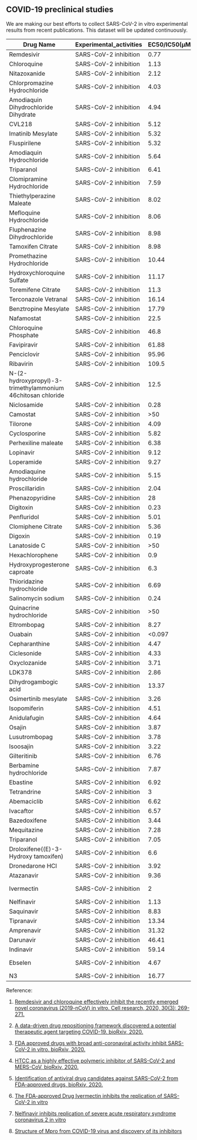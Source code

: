 ## COVID-19 preclinical studies 

We are making our best efforts to collect SARS-CoV-2 in vitro experimental results from recent publications. This dataset will be updated continuously.

| Drug Name 	| Experimental_activities 	| EC50/IC50(μM) 	| CC50(μM) 	| SI 	|
|--------------------------------------------------------------	|-------------------------	|---------------	|----------	|---------	|
| Remdesivir 	| SARS-CoV-2 inhibition 	| 0.77 	| >100 	| >129.87 	|
| Chloroquine 	| SARS-CoV-2 inhibition 	| 1.13 	| >100 	| >88.5 	|
| Nitazoxanide 	| SARS-CoV-2 inhibition 	| 2.12 	| 35.53 	| >16.76 	|
| Chlorpromazine Hydrochloride 	| SARS-CoV-2 inhibition 	| 4.03 	| 11.88 	| 2.94 	|
| Amodiaquin Dihydrochloride Dihydrate 	| SARS-CoV-2 inhibition 	| 4.94 	| 34.42 	| 6.97 	|
| CVL218 	| SARS-CoV-2 inhibition 	| 5.12 	| 91.05 	| 17.78 	|
| Imatinib Mesylate 	| SARS-CoV-2 inhibition 	| 5.32 	| >30.86 	| >5.80 	|
| Fluspirilene 	| SARS-CoV-2 inhibition 	| 5.32 	| 30.33 	| 5.71 	|
| Amodiaquin Hydrochloride 	| SARS-CoV-2 inhibition 	| 5.64 	| >38.63 	| >6.84 	|
| Triparanol 	| SARS-CoV-2 inhibition 	| 6.41 	| 21.21 	| 3.31 	|
| Clomipramine Hydrochloride 	| SARS-CoV-2 inhibition 	| 7.59 	| >29.68 	| >3.91 	|
| Thiethylperazine Maleate 	| SARS-CoV-2 inhibition 	| 8.02 	| 18.37 	| 2.29 	|
| Mefloquine Hydrochloride 	| SARS-CoV-2 inhibition 	| 8.06 	| 18.53 	| 2.3 	|
| Fluphenazine Dihydrochloride 	| SARS-CoV-2 inhibition 	| 8.98 	| 20.02 	| 2.23 	|
| Tamoxifen Citrate 	| SARS-CoV-2 inhibition 	| 8.98 	| 37.96 	| 4.23 	|
| Promethazine Hydrochloride 	| SARS-CoV-2 inhibition 	| 10.44 	| >42.59 	| >4.08 	|
| Hydroxychloroquine Sulfate 	| SARS-CoV-2 inhibition 	| 11.17 	| >50 	| >4.48 	|
| Toremifene Citrate 	| SARS-CoV-2 inhibition 	| 11.3 	| 20.51 	| 1.81 	|
| Terconazole Vetranal 	| SARS-CoV-2 inhibition 	| 16.14 	| 41.46 	| 2.57 	|
| Benztropine Mesylate 	| SARS-CoV-2 inhibition 	| 17.79 	| >50 	| >2.81 	|
| Nafamostat 	| SARS-CoV-2 inhibition 	| 22.5 	| >100 	| >4.44 	|
| Chloroquine Phosphate 	| SARS-CoV-2 inhibition 	| 46.8 	| >50 	| >1.07 	|
| Favipiravir 	| SARS-CoV-2 inhibition 	| 61.88 	| >400 	| >6.46 	|
| Penciclovir 	| SARS-CoV-2 inhibition 	| 95.96 	| >400 	| >4.17 	|
| Ribavirin 	| SARS-CoV-2 inhibition 	| 109.5 	| >400 	| >3.65 	|
| N-(2-hydroxypropyl)-3-trimethylammonium 46chitosan  chloride 	| SARS-CoV-2 inhibition 	| 12.5 	| 158 	| 12.6 	|
| Niclosamide 	| SARS-CoV-2 inhibition 	| 0.28 	| >50 	| 176.65 	|
| Camostat 	| SARS-CoV-2 inhibition 	| >50 	| >50 	| >1 	|
| Tilorone 	| SARS-CoV-2 inhibition 	| 4.09 	| 19.67 	| 4.81 	|
| Cyclosporine 	| SARS-CoV-2 inhibition 	| 5.82 	| >50 	| >8.59 	|
| Perhexiline maleate 	| SARS-CoV-2 inhibition 	| 6.38 	| 8.67 	| 1.36 	|
| Lopinavir 	| SARS-CoV-2 inhibition 	| 9.12 	| >50 	| >5.18 	|
| Loperamide 	| SARS-CoV-2 inhibition 	| 9.27 	| 29.26 	| 3.16 	|
| Amodiaquine hydrochloride 	| SARS-CoV-2 inhibition 	| 5.15 	| >50 	| >9.71 	|
| Proscillaridin 	| SARS-CoV-2 inhibition 	| 2.04 	| >50 	| >24.54 	|
| Phenazopyridine 	| SARS-CoV-2 inhibition 	| 28 	| >50 	| >1.79 	|
| Digitoxin 	| SARS-CoV-2 inhibition 	| 0.23 	| >50 	| 214.1 	|
| Penfluridol 	| SARS-CoV-2 inhibition 	| 5.01 	| 8.77 	| 1.75 	|
| Clomiphene Citrate 	| SARS-CoV-2 inhibition 	| 5.36 	| 15.01 	| 2.8 	|
| Digoxin 	| SARS-CoV-2 inhibition 	| 0.19 	| >50 	| 256.61 	|
| Lanatoside C 	| SARS-CoV-2 inhibition 	| >50 	| >50 	| 1 	|
| Hexachlorophene 	| SARS-CoV-2 inhibition 	| 0.9 	| 19.3 	| 21.55 	|
| Hydroxyprogesterone caproate 	| SARS-CoV-2 inhibition 	| 6.3 	| >50 	| 7.93 	|
| Thioridazine hydrochloride 	| SARS-CoV-2 inhibition 	| 6.69 	| 15.96 	| 2.39 	|
| Salinomycin sodium 	| SARS-CoV-2 inhibition 	| 0.24 	| >50 	| >211 	|
| Quinacrine hydrochloride 	| SARS-CoV-2 inhibition 	| >50 	| 14.71 	| <0.29 	|
| Eltrombopag 	| SARS-CoV-2 inhibition 	| 8.27 	| >50 	| >6.05 	|
| Ouabain 	| SARS-CoV-2 inhibition 	| <0.097 	| >50 	| >515.5 	|
| Cepharanthine 	| SARS-CoV-2 inhibition 	| 4.47 	| >50 	| >11.18 	|
| Ciclesonide 	| SARS-CoV-2 inhibition 	| 4.33 	| >50 	| >11.56 	|
| Oxyclozanide 	| SARS-CoV-2 inhibition 	| 3.71 	| >50 	| >13.49 	|
| LDK378 	| SARS-CoV-2 inhibition 	| 2.86 	| 6.84 	| 2.39 	|
| Dihydrogambogic acid 	| SARS-CoV-2 inhibition 	| 13.37 	| 9.85 	| 0.74 	|
| Osimertinib mesylate 	| SARS-CoV-2 inhibition 	| 3.26 	| 13.23 	| 4.05 	|
| Isopomiferin 	| SARS-CoV-2 inhibition 	| 4.51 	| 14.25 	| 3.16 	|
| Anidulafugin 	| SARS-CoV-2 inhibition 	| 4.64 	| >50 	| >10.78 	|
| Osajin 	| SARS-CoV-2 inhibition 	| 3.87 	| 11.44 	| 2.95 	|
| Lusutrombopag 	| SARS-CoV-2 inhibition 	| 3.78 	| 14.61 	| 3.87 	|
| Isoosajin 	| SARS-CoV-2 inhibition 	| 3.22 	| 9.89 	| 3.07 	|
| Gilteritinib 	| SARS-CoV-2 inhibition 	| 6.76 	| 37.16 	| 5.5 	|
| Berbamine hydrochloride 	| SARS-CoV-2 inhibition 	| 7.87 	| >50 	| >6.35 	|
| Ebastine 	| SARS-CoV-2 inhibition 	| 6.92 	| 15.42 	| 2.23 	|
| Tetrandrine 	| SARS-CoV-2 inhibition 	| 3 	| 14.92 	| 4.97 	|
| Abemaciclib 	| SARS-CoV-2 inhibition 	| 6.62 	| >50 	| >7.56 	|
| Ivacaftor 	| SARS-CoV-2 inhibition 	| 6.57 	| 12.47 	| 1.9 	|
| Bazedoxifene 	| SARS-CoV-2 inhibition 	| 3.44 	| 14.97 	| 4.35 	|
| Mequitazine 	| SARS-CoV-2 inhibition 	| 7.28 	| 27.34 	| 3.76 	|
| Triparanol 	| SARS-CoV-2 inhibition 	| 7.05 	| 14.73 	| 2.09 	|
| Droloxifene((E)-3-Hydroxy tamoxifen) 	| SARS-CoV-2 inhibition 	| 6.6 	| 15.82 	| 2.4 	|
| Dronedarone HCl 	| SARS-CoV-2 inhibition 	| 3.92 	| 8.75 	| 2.23 	|
| Atazanavir 	| SARS-CoV-2 inhibition 	| 9.36 	| >81 	| >8.65 	|
|Ivermectin | SARS-CoV-2 inhibition| 2|low toxicity |N/A|
|Nelfinavir|SARS-CoV-2 inhibition|1.13|24.32|21.52|
|Saquinavir|SARS-CoV-2 inhibition|8.83|44.43|5.03|
|Tipranavir|SARS-CoV-2 inhibition|13.34|76.80|5.76|
|Amprenavir|SARS-CoV-2 inhibition|31.32|>81|>2.59|
|Darunavir |SARS-CoV-2 inhibition|46.41|>81|>1.75|
|Indinavir|SARS-CoV-2 inhibition|59.14|>81|>1.37|
|Ebselen| SARS-CoV-2 inhibition| 4.67|low toxicity |N/A|
|N3|SARS-CoV-2 inhibition|16.77|>133|>7.93|


Reference:

1. [Remdesivir and chloroquine effectively inhibit the recently emerged novel coronavirus (2019-nCoV) in vitro. Cell research, 2020, 30(3): 269-271.](https://www.nature.com/articles/s41422-020-0282-0?fbclid=IwAR3c5iy9h65X1cnkrL6i6fJcWwi0ygN1LtI67SkcgREM4DyxxAcPauRuf5w)

2. [A data-driven drug repositioning framework discovered a potential therapeutic agent targeting COVID-19. bioRxiv, 2020.](https://www.biorxiv.org/content/10.1101/2020.03.11.986836v1.abstract)

3. [FDA approved drugs with broad anti-coronaviral activity inhibit SARS-CoV-2 in vitro. bioRxiv, 2020.](https://www.biorxiv.org/content/10.1101/2020.03.25.008482v1)

4. [HTCC as a highly effective polymeric inhibitor of SARS-CoV-2 and MERS-CoV, bioRxiv, 2020.](https://www.biorxiv.org/content/10.1101/2020.03.29.014183v1.full.pdf)

5. [Identification of antiviral drug candidates against SARS-CoV-2 from FDA-approved drugs, bioRxiv, 2020.](https://www.biorxiv.org/content/10.1101/2020.03.20.999730v3.full.pdf)

6. [The FDA-approved Drug Ivermectin inhibits the replication of SARS-CoV-2 in vitro](https://www.sciencedirect.com/science/article/pii/S0166354220302011#bib11)

7. [Nelfinavir inhibits replication of severe acute respiratory syndrome coronavirus 2 in vitro](https://www.biorxiv.org/content/10.1101/2020.04.06.026476v1.full.pdf)

8. [Structure of Mpro from COVID-19 virus and discovery of its inhibitors](https://www.nature.com/articles/s41586-020-2223-y_reference.pdf)
